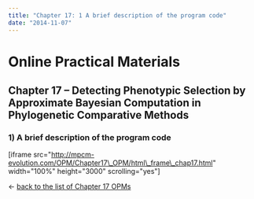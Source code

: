 ```yaml
---
title: "Chapter 17: 1 A brief description of the program code"
date: "2014-11-07"
---
```


# **Online Practical Materials**

## Chapter 17 – Detecting Phenotypic Selection by Approximate Bayesian Computation in Phylogenetic Comparative Methods

### 1) A brief description of the program code

\[iframe src="http://mpcm-evolution.com/OPM/Chapter17\_OPM/html\_frame\_chap17.html" width="100%" height="3000" scrolling="yes"\]

← [back to the list of Chapter 17 OPMs](http://www.mpcm-evolution.com/practice/online-practical-material-chapter-17 "Chapter 17 – Detecting Phenotypic Selection by Approximate Bayesian Computation in Phylogenetic Comparative Methods")
